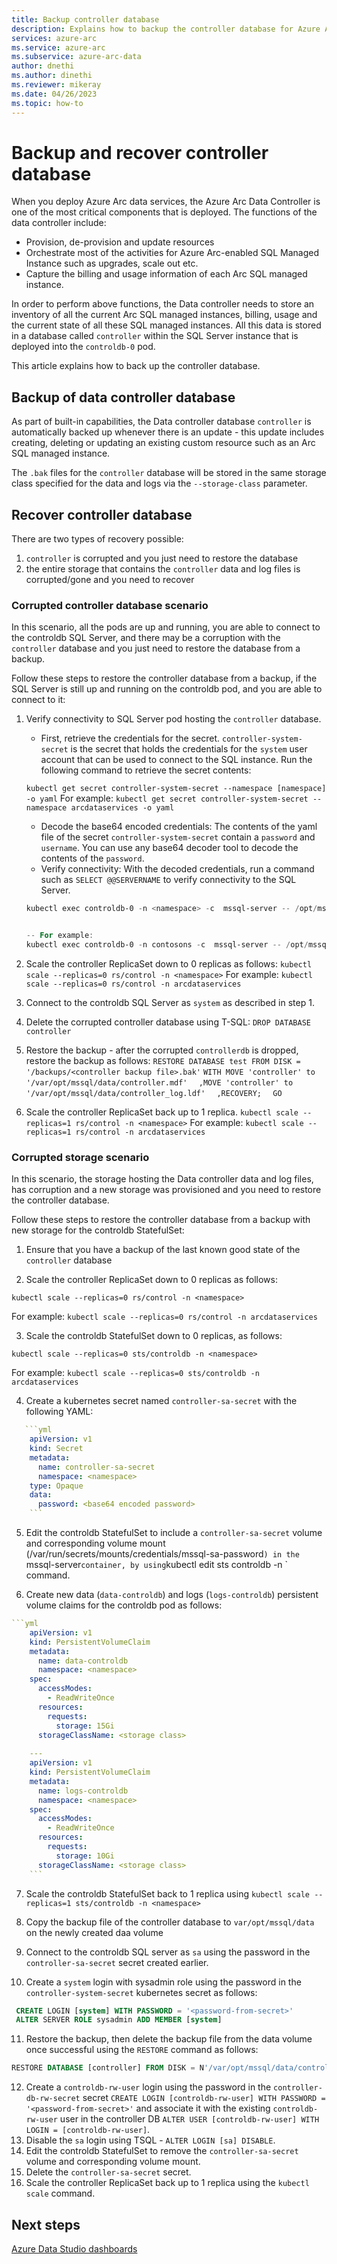 ```yaml
---
title: Backup controller database
description: Explains how to backup the controller database for Azure Arc-enabled data services
services: azure-arc
ms.service: azure-arc
ms.subservice: azure-arc-data
author: dnethi
ms.author: dinethi
ms.reviewer: mikeray
ms.date: 04/26/2023
ms.topic: how-to
---
```


# Backup and recover controller database

When you deploy Azure Arc data services, the Azure Arc Data Controller is one of the most critical components that is deployed. The functions of the  data controller include:

- Provision, de-provision and update resources
- Orchestrate most of the activities for Azure Arc-enabled SQL Managed Instance such as upgrades, scale out etc. 
- Capture the billing and usage information of each Arc SQL managed instance. 

In order to perform above functions, the Data controller needs to store an inventory of all the current Arc SQL managed instances, billing, usage and the current state of all these SQL managed instances. All this data is stored  in a database called `controller` within the SQL Server instance that is deployed into the `controldb-0` pod. 

This article explains how to back up the controller database.

## Backup of data controller database

As part of built-in capabilities, the Data controller database `controller` is automatically backed up whenever there is an update - this update includes creating, deleting or updating an existing custom resource such as an Arc SQL managed instance.

The `.bak` files for the `controller` database will be stored in the same storage class specified for the data and logs via the `--storage-class` parameter.

## Recover controller database 

There are two types of recovery possible:

1. `controller` is corrupted and you just need to restore the database
1. the entire storage that contains the `controller` data and log files is corrupted/gone and you need to recover 

### Corrupted controller database scenario

In this scenario, all the pods are up and running, you are able to connect to the controldb SQL Server, and there may be a corruption with the `controller` database and you just need to restore the database from a backup.

Follow these steps to restore the controller database from a backup, if the SQL Server is still up and running on the controldb pod, and you are able to connect to it:

1. Verify connectivity to SQL Server pod hosting the `controller` database.

   - First, retrieve the credentials for the secret. `controller-system-secret` is the secret that holds the credentials for the `system` user account that can be used to connect to the SQL instance.
      Run the following command to retrieve the secret contents:
   
   `kubectl get secret controller-system-secret --namespace [namespace] -o yaml`
   For example:
   `kubectl get secret controller-system-secret --namespace arcdataservices -o yaml`
   - Decode the base64 encoded credentials: The contents of the yaml file of the secret `controller-system-secret` contain a `password` and `username`. You can use any base64 decoder tool to decode the contents of the `password`.
   - Verify connectivity: With the decoded credentials, run a command such as `SELECT @@SERVERNAME` to verify connectivity to the SQL Server.

   ```powershell
   kubectl exec controldb-0 -n <namespace> -c  mssql-server -- /opt/mssql-tools/bin/sqlcmd -S localhost -U system -P "<password>" -Q "SELECT @@SERVERNAME"
   
   
   -- For example:
   kubectl exec controldb-0 -n contosons -c  mssql-server -- /opt/mssql-tools/bin/sqlcmd -S localhost -U system -P "<password>" -Q "SELECT @@SERVERNAME"
   ```
1. Scale the controller ReplicaSet down to 0 replicas as follows:
`kubectl scale --replicas=0 rs/control -n <namespace>`
For example: `kubectl scale --replicas=0 rs/control -n arcdataservices`
1. Connect to the controldb SQL Server as `system` as described in step 1.
1. Delete the corrupted controller database using T-SQL:
`DROP DATABASE controller`
1. Restore the backup - after the corrupted `controllerdb` is dropped, restore the backup as follows:
`RESTORE DATABASE test FROM DISK = '/backups/<controller backup file>.bak'`
`WITH MOVE 'controller' to '/var/opt/mssql/data/controller.mdf'  `
`,MOVE 'controller' to '/var/opt/mssql/data/controller_log.ldf'  `
`,RECOVERY;  `
`GO` 
1. Scale the controller ReplicaSet back up to 1 replica.
`kubectl scale --replicas=1 rs/control -n <namespace>`
For example: `kubectl scale --replicas=1 rs/control -n arcdataservices`

### Corrupted storage scenario

In this scenario, the storage hosting the Data controller data and log files, has corruption and a new storage was provisioned and you need to restore the controller database.

Follow these steps to restore the controller database from a backup with new storage for the controldb StatefulSet:

1. Ensure that you have a backup of the last known good state of the `controller` database

2. Scale the controller ReplicaSet down to 0 replicas as follows:

`kubectl scale --replicas=0 rs/control -n <namespace>`

For example: `kubectl scale --replicas=0 rs/control -n arcdataservices`

3. Scale the controldb StatefulSet down to 0 replicas, as follows: 

`kubectl scale --replicas=0 sts/controldb -n <namespace>`

For example: `kubectl scale --replicas=0 sts/controldb -n arcdataservices`

4. Create a kubernetes secret named `controller-sa-secret` with the following YAML: 

```yaml
   ```yml
    apiVersion: v1
    kind: Secret
    metadata:
      name: controller-sa-secret
      namespace: <namespace>
    type: Opaque
    data:
      password: <base64 encoded password>
    ```
```

5. Edit the controldb StatefulSet to include a `controller-sa-secret` volume and corresponding volume mount (/var/run/secrets/mounts/credentials/mssql-sa-password`) in the `mssql-server` container, by using `kubectl edit sts controldb -n <namespace>` command. 

6. Create new data (`data-controldb`) and logs (`logs-controldb`) persistent volume claims for the controldb pod as follows: 

```yaml
```yml
    apiVersion: v1
    kind: PersistentVolumeClaim
    metadata:
      name: data-controldb
      namespace: <namespace>
    spec:
      accessModes:
        - ReadWriteOnce
      resources:
        requests:
          storage: 15Gi
      storageClassName: <storage class>
    
    ---
    apiVersion: v1
    kind: PersistentVolumeClaim
    metadata:
      name: logs-controldb
      namespace: <namespace>
    spec:
      accessModes:
        - ReadWriteOnce
      resources:
        requests:
          storage: 10Gi
      storageClassName: <storage class>
    ```
```

7. Scale the controldb StatefulSet back to 1 replica using `kubectl scale --replicas=1 sts/controldb -n <namespace>`

8. Copy the backup file of the controller database to `var/opt/mssql/data` on the newly created daa volume

9. Connect to the controldb SQL server as `sa` using the password in the `controller-sa-secret` secret created earlier.

10. Create a `system` login with sysadmin role using the password in the `controller-system-secret` kubernetes secret as follows:

```sql
 CREATE LOGIN [system] WITH PASSWORD = '<password-from-secret>'
 ALTER SERVER ROLE sysadmin ADD MEMBER [system]
```

11. Restore the backup, then delete the backup file from the data volume once successful using the `RESTORE` command as follows:
```sql
RESTORE DATABASE [controller] FROM DISK = N'/var/opt/mssql/data/controller.bak' WITH FILE = 1
```

12. Create a `controldb-rw-user` login using the password in the `controller-db-rw-secret` secret `CREATE LOGIN [controldb-rw-user] WITH PASSWORD = '<password-from-secret>'` and associate it with the existing `controldb-rw-user` user in the controller DB `ALTER USER [controldb-rw-user] WITH LOGIN = [controldb-rw-user]`.
 13. Disable the `sa` login using TSQL - `ALTER LOGIN [sa] DISABLE`.
 14. Edit the controldb StatefulSet to remove the `controller-sa-secret` volume and corresponding volume mount.
 15. Delete the `controller-sa-secret` secret.
 16. Scale the controller ReplicaSet back up to 1 replica using the `kubectl scale` command.

## Next steps

[Azure Data Studio dashboards](azure-data-studio-dashboards.md)